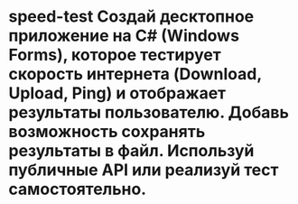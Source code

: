 # speed-test Создай десктопное приложение на C# (Windows Forms), которое тестирует скорость интернета (Download, Upload, Ping) и отображает результаты пользователю. Добавь возможность сохранять результаты в файл. Используй публичные API или реализуй тест самостоятельно.
